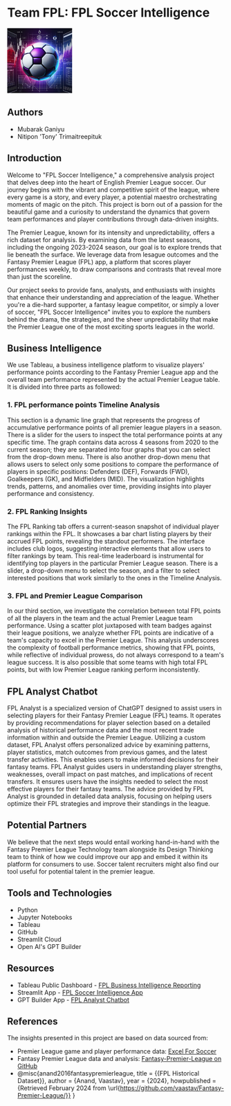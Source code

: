 # Team FPL: FPL Soccer Intelligence

<img src = "fpl_icon.png" width = 150 height = 150/>

## Authors
- Mubarak Ganiyu
- Nitipon 'Tony' Trimaitreepituk

## Introduction
Welcome to "FPL Soccer Intelligence," a comprehensive analysis project that delves deep into the heart of English Premier League soccer. Our journey begins with the vibrant and competitive spirit of the league, where every game is a story, and every player, a potential maestro orchestrating moments of magic on the pitch. This project is born out of a passion for the beautiful game and a curiosity to understand the dynamics that govern team performances and player contributions through data-driven insights.

The Premier League, known for its intensity and unpredictability, offers a rich dataset for analysis. By examining data from the latest seasons, including the ongoing 2023-2024 season, our goal is to explore trends that lie beneath the surface. We leverage data from lesague outcomes and the Fantasy Premier League (FPL) app, a platform that scores player performances weekly, to draw comparisons and contrasts that reveal more than just the scoreline.

Our project seeks to provide fans, analysts, and enthusiasts with insights that enhance their understanding and appreciation of the league. Whether you're a die-hard supporter, a fantasy league competitor, or simply a lover of soccer, "FPL Soccer Intelligence" invites you to explore the numbers behind the drama, the strategies, and the sheer unpredictability that make the Premier League one of the most exciting sports leagues in the world.

## Business Intelligence
We use Tableau, a business intelligence platform to visualize players' performance points according to the Fantasy Premier League app and the overall team performance represented by the actual Premier League table. It is divided into three parts as followed:

### 1. FPL performance points Timeline Analysis
This section is a dynamic line graph that represents the progress of accumulative performance points of all premier league players in a season. There is a slider for the users to inspect the total performance points at any specific time. The graph contains data across 4 seasons from 2020 to the current season; they are separated into four graphs that you can select from the drop-down menu. There is also another drop-down menu that allows users to select only some positions to compare the performance of players in specific positions: Defenders (DEF), Forwards (FWD), Goalkeepers (GK), and Midfielders (MID). The visualization highlights trends, patterns, and anomalies over time, providing insights into player performance and consistency.

### 2. FPL Ranking Insights
The FPL Ranking tab offers a current-season snapshot of individual player rankings within the FPL. It showcases a bar chart listing players by their accrued FPL points, revealing the standout performers. The interface includes club logos, suggesting interactive elements that allow users to filter rankings by team. This real-time leaderboard is instrumental for identifying top players in the particular Premier League season. There is a slider, a drop-down menu to select the season, and a filter to select interested positions that work similarly to the ones in the Timeline Analysis.

### 3. FPL and Premier League Comparison
In our third section, we investigate the correlation between total FPL points of all the players in the team and the actual Premier League team performance. Using a scatter plot juxtaposed with team badges against their league positions, we analyze whether FPL points are indicative of a team's capacity to excel in the Premier League. This analysis underscores the complexity of football performance metrics, showing that FPL points, while reflective of individual prowess, do not always correspond to a team's league success. It is also possible that some teams with high total FPL points, but with low Premier League ranking perform inconsistently.

## FPL Analyst Chatbot
FPL Analyst is a specialized version of ChatGPT designed to assist users in selecting players for their Fantasy Premier League (FPL) teams. It operates by providing recommendations for player selection based on a detailed analysis of historical performance data and the most recent trade information within and outside the Premier League. Utilizing a custom dataset, FPL Analyst offers personalized advice by examining patterns, player statistics, match outcomes from previous games, and the latest transfer activities. This enables users to make informed decisions for their fantasy teams. FPL Analyst guides users in understanding player strengths, weaknesses, overall impact on past matches, and implications of recent transfers. It ensures users have the insights needed to select the most effective players for their fantasy teams. The advice provided by FPL Analyst is grounded in detailed data analysis, focusing on helping users optimize their FPL strategies and improve their standings in the league.

## Potential Partners
We believe that the next steps would entail working hand-in-hand with the Fantasy Premier League Technology team alongside its Design Thinking team to think of how we could improve our app and embed it within its platform for consumers to use. Soccer talent recruiters might also find our tool useful for potential talent in the premier league.

## Tools and Technologies
- Python
- Jupyter Notebooks
- Tableau
- GitHub
- Streamlit Cloud
- Open AI's GPT Builder

## Resources
- Tableau Public Dashboard - [FPL Business Intelligence Reporting](https://public.tableau.com/app/profile/nitipon.trimaitreepituk/viz/FPLAnalysis_17075790032410/FPLTimeline)
- Streamlit App - [FPL Soccer Intelligence App](https://soccer-maestros.streamlit.app/)
- GPT Builder App - [FPL Analyst Chatbot](https://chat.openai.com/g/g-OxrmR8wbw-fantasy-league-analyst)

## References
The insights presented in this project are based on data sourced from:

- Premier League game and player performance data: [Excel For Soccer](https://www.excel4soccer.com/download/)
- Fantasy Premier League data and analysis: [Fantasy-Premier-League on GitHub](https://github.com/vaastav/Fantasy-Premier-League)
- @misc{anand2016fantasypremierleague,
  title = {{FPL Historical Dataset}},
  author = {Anand, Vaastav},
  year = {2024},
  howpublished = {Retrieved February 2024 from \url{https://github.com/vaastav/Fantasy-Premier-League/}}
}
